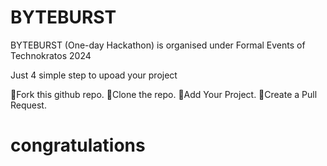 # BYTEBURST
BYTEBURST (One-day Hackathon) is organised under Formal Events of Technokratos 2024

Just 4 simple step to upoad your project

🎯Fork this github repo.
🎯Clone the repo.
🎯Add Your Project.
🎯Create a Pull Request.


# congratulations
